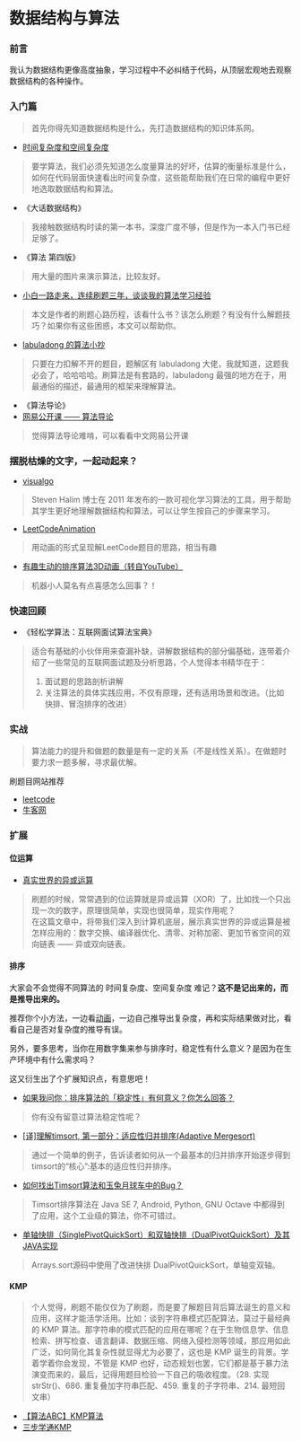 # 数据结构与算法

### 前言

我认为数据结构更像高度抽象，学习过程中不必纠结于代码，从顶层宏观地去观察数据结构的各种操作。

### 入门篇
> 首先你得先知道数据结构是什么，先打造数据结构的知识体系网。

- [时间复杂度和空间复杂度](https://www.jianshu.com/p/bbcda16b2e90)
> 要学算法，我们必须先知道怎么度量算法的好坏，估算的衡量标准是什么，如何在代码层面快速看出时间复杂度，这些能帮助我们在日常的编程中更好地选取数据结构和算法。

- 《大话数据结构》
> 我接触数据结构时读的第一本书，深度广度不够，但是作为一本入门书已经足够了。

- 《算法 第四版》
> 用大量的图片来演示算法，比较友好。

- [小白一路走来，连续刷题三年，谈谈我的算法学习经验](https://www.cnblogs.com/kubidemanong/p/10996134.html)
> 本文是作者的刷题心路历程，该看什么书？该怎么刷题？有没有什么解题技巧？如果你有这些困惑，本文可以帮助你。

- [labuladong 的算法小抄](https://labuladong.gitbook.io/algo/)
> 只要在力扣解不开的题目，题解区有 labuladong 大佬，我就知道，这题我必会了，哈哈哈哈。刷算法是有套路的，labuladong 最强的地方在于，用最通俗的描述，最通用的框架来理解算法。

- 《算法导论》
- [网易公开课 —— 算法导论](http://open.163.com/newview/movie/courseintro?newurl=%2Fspecial%2Fopencourse%2Falgorithms.html)
> 觉得算法导论难啃，可以看看中文网易公开课

### 摆脱枯燥的文字，一起动起来？

- [visualgo](https://visualgo.net/zh)
> Steven Halim 博士在 2011 年发布的一款可视化学习算法的工具，用于帮助其学生更好地理解数据结构和算法，可以让学生按自己的步骤来学习。

- [LeetCodeAnimation](https://github.com/MisterBooo/LeetCodeAnimation)
> 用动画的形式呈现解LeetCode题目的思路，相当有趣

- [有趣生动的排序算法3D动画（转自YouTube）](https://www.bilibili.com/video/BV1x7411M7Zj?p=1)
> 机器小人莫名有点喜感怎么回事？！

### 快速回顾

- 《轻松学算法：互联网面试算法宝典》
> 适合有基础的小伙伴用来查漏补缺，讲解数据结构的部分偏基础，连带着介绍了一些常见的互联网面试题及分析思路，个人觉得本书精华在于：
> 1. 面试题的思路剖析讲解
> 2. 关注算法的具体实践应用，不仅有原理，还有适用场景和改进。（比如快排、冒泡排序的改进）

### 实战
> 算法能力的提升和做题的数量是有一定的关系（不是线性关系）。在做题时要力求一题多解，寻求最优解。

刷题目网站推荐
- [leetcode](https://leetcode.com/)
- [牛客网](https://www.nowcoder.com/activity/oj)

### 扩展

#### 位运算
- [真实世界的异或运算](https://mp.weixin.qq.com/s/pDXzZoSByzYKkim71qCsCw)
> 刷题的时候，常常遇到的位运算就是异或运算（XOR）了，比如找一个只出现一次的数字，原理很简单，实现也很简单，现实作用呢？  
> 在这篇文章中，将带我们深入到计算机底层，展示真实世界的异或运算是被怎样应用的：数字交换、编译器优化、清零、对称加密、更加节省空间的双向链表 —— 异或双向链表。

#### 排序

大家会不会觉得不同算法的 时间复杂度、空间复杂度 难记？**这不是记出来的，而是推导出来的。**

推荐你个小方法，一边看[动画](https://visualgo.net/zh/sorting)，一边自己推导出复杂度，再和实际结果做对比，看看自己是否对复杂度的推导有误。

另外，要多思考，当你在用数字集来参与排序时，稳定性有什么意义？是因为在生产环境中有什么需求吗？

这又衍生出了个扩展知识点，有意思吧！

- [如果我问你：排序算法的「稳定性」有何意义？你怎么回答？](https://www.lmonkey.com/t/87y4WkQE3)
> 你有没有留意过算法稳定性呢？

- [[译]理解timsort, 第一部分：适应性归并排序(Adaptive Mergesort)](http://blog.kongfy.com/2012/10/%E8%AF%91%E7%90%86%E8%A7%A3timsort-%E7%AC%AC%E4%B8%80%E9%83%A8%E5%88%86%EF%BC%9A%E9%80%82%E5%BA%94%E6%80%A7%E5%BD%92%E5%B9%B6%E6%8E%92%E5%BA%8Fadaptive-mergesort/)
> 通过一个简单的例子，告诉读者如何从一个最基本的归并排序开始逐步得到 timsort的“核心”:基本的适应性归并排序。

- [如何找出Timsort算法和玉兔月球车中的Bug？](https://www.freebuf.com/vuls/62129.html)
> Timsort排序算法在 Java SE 7, Android, Python, GNU Octave 中都得到了应用，这个工业级的算法，你不可错过。

- [单轴快排（SinglePivotQuickSort）和双轴快排（DualPivotQuickSort）及其JAVA实现](https://blog.csdn.net/holmofy/article/details/71168530)
> Arrays.sort源码中使用了改进快排 DualPivotQuickSort，单轴变双轴。

#### KMP

> 个人觉得，刷题不能仅仅为了刷题，而是要了解题目背后算法诞生的意义和应用，这样才能活学活用。比如：谈到字符串模式匹配算法，莫过于最经典的 KMP 算法。那字符串的模式匹配的应用在哪呢？在于生物信息学、信息检索、拼写检查、语言翻译、数据压缩、网络入侵检测等领域，那应用如此广泛，如何简化其复杂性就显得尤为必要了，这也是 KMP 诞生的背景。学着学着你会发现，不管是 KMP 也好，动态规划也罢，它们都是基于暴力法演变而来的，最后，记得用题目检验一下自己的吸收程度。（28. 实现 strStr()、686. 重复叠加字符串匹配、459. 重复的子字符串、214. 最短回文串）

- [【算法ABC】KMP算法](https://wnjxyk.tech/2638.html)
- [三步学通KMP](https://blog.csdn.net/helloworldchina/article/details/104465772)
